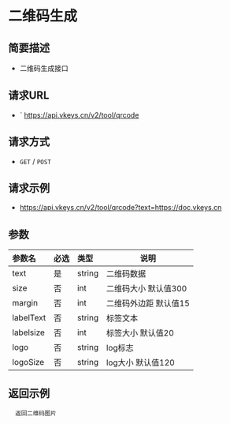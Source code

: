 # 二维码生成

## 简要描述

- 二维码生成接口

## 请求URL
- ` https://api.vkeys.cn/v2/tool/qrcode

## 请求方式
- `GET` / `POST`

## 请求示例
- https://api.vkeys.cn/v2/tool/qrcode?text=https://doc.vkeys.cn


## 参数

| 参数名       | 必选 | 类型     | 说明             |
|:----------|:---|:-------|----------------|
| text      | 是  | string | 二维码数据          |
| size      | 否  | int    | 二维码大小   默认值300 |
| margin    | 否  | int    | 二维码外边距  默认值15  |
| labelText | 否  | string | 标签文本           |
| labelsize | 否  | int    | 标签大小  默认值20    |
| logo      | 否  | string | log标志          |
| logoSize  | 否  | string | log大小   默认值120 |

## 返回示例

``` text
  返回二维码图片
```
